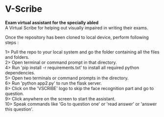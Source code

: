 # V-Scribe
<b>Exam virtual assistant for the specially abled</b><br>
A Virtual Scribe for helping out visually impaired in writing their exams.<br>

Once the repository has been cloned to local device, perform following steps :<br>

1> Pull the repo to your local system and go the folder containing all the files and folders.<br>
2> Open terminal or command prompt in that directory.<br>
4> Run 'pip install -r requirements.txt' to install all required python dependencies.<br>
5> Open two terminals or command prompts in the directory.<br>
6> Run 'python app2.py' to run the flask server.<br>
8> Click on the 'VSCRIBE' logo to skip the face recognition part and go to question.<br>
9> Click anywhere on the screen to start the assistant.<br>
10> Speak commands like 'Go to question one' or 'read answer' or 'answer this question'.<br>
